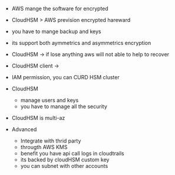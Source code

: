 

- AWS mange the software for encrypted
- CloudHSM > AWS prevision encrypted hareward
- you have to mange backup and keys
- its support both aymmetrics and asymmetrics encryption


- CloudHSM -> if lose anything aws will not able to help to recover
- CloudHSM client ->
- IAM permission, you can CURD HSM cluster
- CloudHSM
    - manage users and keys
    - you have to manage all the security
- CloudHSM is multi-az


- Advanced
    - Integrate with thrid party
    - througth AWS KMS
    - benefit you have api call logs in cloudtrails
    - its backed by cloudHSM custom key
    - you can subnet with other accounts 

